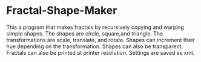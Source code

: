 Fractal-Shape-Maker
===================



This a program that makes fractals by recursively copying and
warping simple shapes. The shapes are circle, square,and triangle. The
transformations are scale, translate, and rotate. Shapes can increment
their hue depending on the transformation. Shapes can also be
transparent. Fractals can also be printed at printer resolution.
Settings are saved as xml.



 


